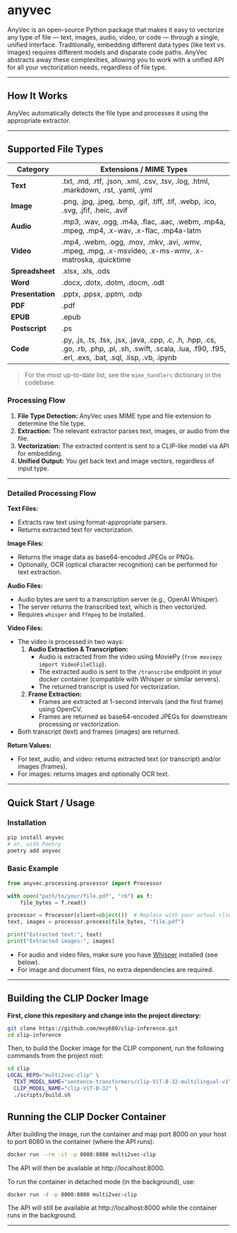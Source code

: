 # anyvec

AnyVec is an open-source Python package that makes it easy to vectorize any type of file — text, images, audio, video, or code — through a single, unified interface. Traditionally, embedding different data types (like text vs. images) requires different models and disparate code paths. AnyVec abstracts away these complexities, allowing you to work with a unified API for all your vectorization needs, regardless of file type.

---

## How It Works

AnyVec automatically detects the file type and processes it using the appropriate extractor.

---

## Supported File Types

| Category         | Extensions / MIME Types                                                                                                                                           |
| ---------------- | ----------------------------------------------------------------------------------------------------------------------------------------------------------------- |
| **Text**         | .txt, .md, .rtf, .json, .xml, .csv, .tsv, .log, .html, .markdown, .rst, .yaml, .yml                                                                               |
| **Image**        | .png, .jpg, .jpeg, .bmp, .gif, .tiff, .tif, .webp, .ico, .svg, .jfif, .heic, .avif                                                                                |
| **Audio**        | .mp3, .wav, .ogg, .m4a, .flac, .aac, .webm, .mp4a, .mpeg, .mp4, .x-wav, .x-flac, .mp4a-latm                                                                       |
| **Video**        | .mp4, .webm, .ogg, .mov, .mkv, .avi, .wmv, .mpeg, .mpg, .x-msvideo, .x-ms-wmv, .x-matroska, .quicktime                                                            |
| **Spreadsheet**  | .xlsx, .xls, .ods                                                                                                                                                 |
| **Word**         | .docx, .dotx, .dotm, .docm, .odt                                                                                                                                  |
| **Presentation** | .pptx, .ppsx, .pptm, .odp                                                                                                                                         |
| **PDF**          | .pdf                                                                                                                                                              |
| **EPUB**         | .epub                                                                                                                                                             |
| **Postscript**   | .ps                                                                                                                                                               |
| **Code**         | .py, .js, .ts, .tsx, .jsx, .java, .cpp, .c, .h, .hpp, .cs, .go, .rb, .php, .pl, .sh, .swift, .scala, .lua, .f90, .f95, .erl, .exs, .bat, .sql, .lisp, .vb, .ipynb |

> For the most up-to-date list, see the `mime_handlers` dictionary in the codebase.

### Processing Flow

1. **File Type Detection:** AnyVec uses MIME type and file extension to determine the file type.
2. **Extraction:** The relevant extractor parses text, images, or audio from the file.
3. **Vectorization:** The extracted content is sent to a CLIP-like model via API for embedding.
4. **Unified Output:** You get back text and image vectors, regardless of input type.

---

### Detailed Processing Flow

**Text Files:**

- Extracts raw text using format-appropriate parsers.
- Returns extracted text for vectorization.

**Image Files:**

- Returns the image data as base64-encoded JPEGs or PNGs.
- Optionally, OCR (optical character recognition) can be performed for text extraction.

**Audio Files:**

- Audio bytes are sent to a transcription server (e.g., OpenAI Whisper).
- The server returns the transcribed text, which is then vectorized.
- Requires `whisper` and `ffmpeg` to be installed.

**Video Files:**

- The video is processed in two ways:
  1. **Audio Extraction & Transcription:**
     - Audio is extracted from the video using MoviePy (`from moviepy import VideoFileClip`).
     - The extracted audio is sent to the `/transcribe` endpoint in your docker container (compatible with Whisper or similar servers).
     - The returned transcript is used for vectorization.
  2. **Frame Extraction:**
     - Frames are extracted at 1-second intervals (and the first frame) using OpenCV.
     - Frames are returned as base64-encoded JPEGs for downstream processing or vectorization.
- Both transcript (text) and frames (images) are returned.

**Return Values:**

- For text, audio, and video: returns extracted text (or transcript) and/or images (frames).
- For images: returns images and optionally OCR text.

---

## Quick Start / Usage

### Installation

```bash
pip install anyvec
# or, with Poetry
poetry add anyvec
```

### Basic Example

```python
from anyvec.processing.processor import Processor

with open("path/to/your/file.pdf", "rb") as f:
    file_bytes = f.read()

processor = Processor(client=object())  # Replace with your actual client
text, images = processor.process(file_bytes, "file.pdf")

print("Extracted text:", text)
print("Extracted images:", images)
```

- For audio and video files, make sure you have [Whisper](https://github.com/openai/whisper) installed (see below).
- For image and document files, no extra dependencies are required.

---

## Building the CLIP Docker Image

**First, clone this repository and change into the project directory:**

```bash
git clone https://github.com/mxy680/clip-inference.git
cd clip-inference
```

Then, to build the Docker image for the CLIP component, run the following commands from the project root:

```bash
cd clip
LOCAL_REPO="multi2vec-clip" \
  TEXT_MODEL_NAME="sentence-transformers/clip-ViT-B-32-multilingual-v1" \
  CLIP_MODEL_NAME="clip-ViT-B-32" \
  ./scripts/build.sh
```

## Running the CLIP Docker Container

After building the image, run the container and map port 8000 on your host to port 8080 in the container (where the API runs):

```bash
docker run --rm -it -p 8000:8080 multi2vec-clip
```

The API will then be available at http://localhost:8000.

To run the container in detached mode (in the background), use:

```bash
docker run -d -p 8000:8080 multi2vec-clip
```

The API will still be available at http://localhost:8000 while the container runs in the background.

---
